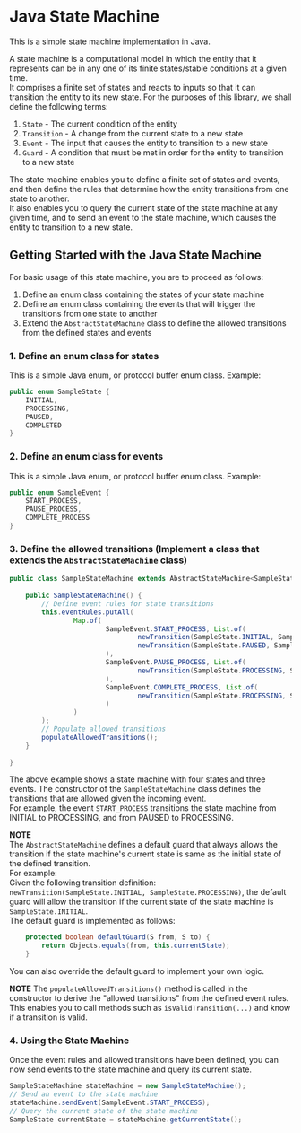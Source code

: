 # Java State Machine
This is a simple state machine implementation in Java.

A state machine is a computational model in which the entity that it represents can be in any one of its finite states/stable conditions at a given time.  
It comprises a finite set of states and reacts to inputs so that it can transition the entity to its new state. For the purposes of this library, we shall define the following terms:  
1. `State` - The current condition of the entity
2. `Transition` - A change from the current state to a new state
3. `Event` - The input that causes the entity to transition to a new state
4. `Guard` - A condition that must be met in order for the entity to transition to a new state

The state machine enables you to define a finite set of states and events, and then define the rules that determine how the entity transitions from one state to another.  
It also enables you to query the current state of the state machine at any given time, and to send an event to the state machine, which causes the entity to transition to a new state.

## Getting Started with the Java State Machine
For basic usage of this state machine, you are to proceed as follows:  
1. Define an enum class containing the states of your state machine
2. Define an enum class containing the events that will trigger the transitions from one state to another
3. Extend the `AbstractStateMachine` class to define the allowed transitions from the defined states and events

### 1. Define an enum class for states
This is a simple Java enum, or protocol buffer enum class.
Example:  
```java
public enum SampleState {
    INITIAL,
    PROCESSING,
    PAUSED,
    COMPLETED
}
```

### 2. Define an enum class for events
This is a simple Java enum, or protocol buffer enum class.
Example:
```java
public enum SampleEvent {
    START_PROCESS,
    PAUSE_PROCESS,
    COMPLETE_PROCESS
}
```

### 3. Define the allowed transitions (Implement a class that extends the `AbstractStateMachine` class)
```java
public class SampleStateMachine extends AbstractStateMachine<SampleState, SampleEvent> {
    
    public SampleStateMachine() {
        // Define event rules for state transitions
        this.eventRules.putAll(
                Map.of(
                        SampleEvent.START_PROCESS, List.of(
                                newTransition(SampleState.INITIAL, SampleState.PROCESSING), 
                                newTransition(SampleState.PAUSED, SampleState.PROCESSING)
                        ),
                        SampleEvent.PAUSE_PROCESS, List.of(
                                newTransition(SampleState.PROCESSING, SampleState.PAUSED)
                        ),
                        SampleEvent.COMPLETE_PROCESS, List.of(
                                newTransition(SampleState.PROCESSING, SampleState.COMPLETED)
                        )
                )
        );
        // Populate allowed transitions
        populateAllowedTransitions();
    }
    
}
```

The above example shows a state machine with four states and three events. The constructor of the `SampleStateMachine` class defines the transitions that are allowed given the incoming event.  
For example, the event `START_PROCESS` transitions the state machine from INITIAL to PROCESSING, and from PAUSED to PROCESSING.

**NOTE**  
The `AbstractStateMachine` defines a default guard that always allows the transition if the state machine's current state is same as the initial state of the defined transition.  
For example:  
Given the following transition definition: `newTransition(SampleState.INITIAL, SampleState.PROCESSING)`, the default guard will allow the transition if the current state of the state machine is `SampleState.INITIAL`.  
The default guard is implemented as follows:   
```java
    protected boolean defaultGuard(S from, S to) {
        return Objects.equals(from, this.currentState);
    }
```
You can also override the default guard to implement your own logic.

**NOTE**
The `populateAllowedTransitions()` method is called in the constructor to derive the "allowed transitions" from the defined event rules. This enables you to call methods such as `isValidTransition(...)` and know if a transition is valid.

### 4. Using the State Machine
Once the event rules and allowed transitions have been defined, you can now send events to the state machine and query its current state.

```java
SampleStateMachine stateMachine = new SampleStateMachine();
// Send an event to the state machine
stateMachine.sendEvent(SampleEvent.START_PROCESS);
// Query the current state of the state machine
SampleState currentState = stateMachine.getCurrentState();
```

